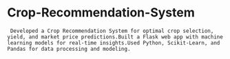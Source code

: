 # Crop-Recommendation-System
     Developed a Crop Recommendation System for optimal crop selection, yield, and market price predictions.Built a Flask web app with machine learning models for real-time insights.Used Python, Scikit-Learn, and Pandas for data processing and modeling.

